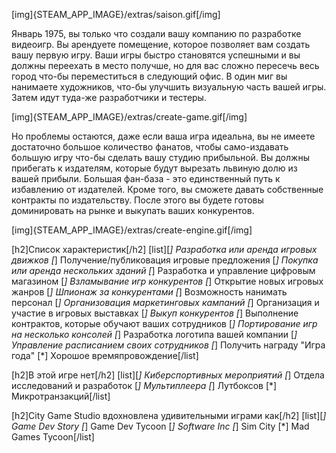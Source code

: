 [img]{STEAM_APP_IMAGE}/extras/saison.gif[/img]

Январь 1975, вы только что создали вашу компанию по разработке видеоигр. Вы арендуете помещение, которое позволяет вам создать вашу первую игру. Ваши игры быстро становятся успешными и вы должны переехать в место получше, но для вас сложно пересечь весь город что-бы переместиться в следующий офис. В один миг вы нанимаете художников, что-бы улучшить визуальную часть вашей игры. Затем идут туда-же разработчики и тестеры.

[img]{STEAM_APP_IMAGE}/extras/create-game.gif[/img]

Но проблемы остаются, даже если ваша игра идеальна, вы не имеете достаточно большое количество фанатов, чтобы само-издавать большую игру что-бы сделать вашу студию прибыльной. Вы должны прибегать к издателям, которые будут вырезать львиную долю из вашей прибыли. Большая фан-база - это единственный путь к избавлению от издателей. Кроме того, вы сможете давать собственные контракты по издательству. После этого вы будете готовы доминировать на рынке и выкупать ваших конкурентов.

[img]{STEAM_APP_IMAGE}/extras/create-engine.gif[/img]

[h2]Список характеристик[/h2]
[list][*] Разработка или аренда игровых движков
[*] Получение/публиковация игровые предложения
[*] Покупка или аренда нескольких зданий
[*] Разработка и управление цифровым магазином
[*] Взламывание игр конкурентов
[*] Открытие новых игровых жанров
[*] Шпионаж за конкурентами
[*] Возможность нанимать персонал
[*] Организовация маркетинговых кампаний
[*] Организация и участие в игровых выставках
[*] Выкуп конкурентов
[*] Выполнение контрактов, которые обучают ваших сотрудников
[*] Портирование игр на несколько консолей
[*] Разработка логотипа вашей компании
[*] Управление расписанием своих сотрудников
[*] Получить награду "Игра года"
[*] Хорошое времяпровождение[/list]

[h2]В этой игре нет[/h2]
[list][*] Киберспортивных мероприятий
[*] Отдела исследований и разработок
[*] Мультиплеера
[*] Лутбоксов
[*] Микротранзакций[/list]

[h2]City Game Studio вдохновлена удивительными играми как[/h2]
[list][*] Game Dev Story
[*] Game Dev Tycoon
[*] Software Inc
[*] Sim City
[*] Mad Games Tycoon[/list]
